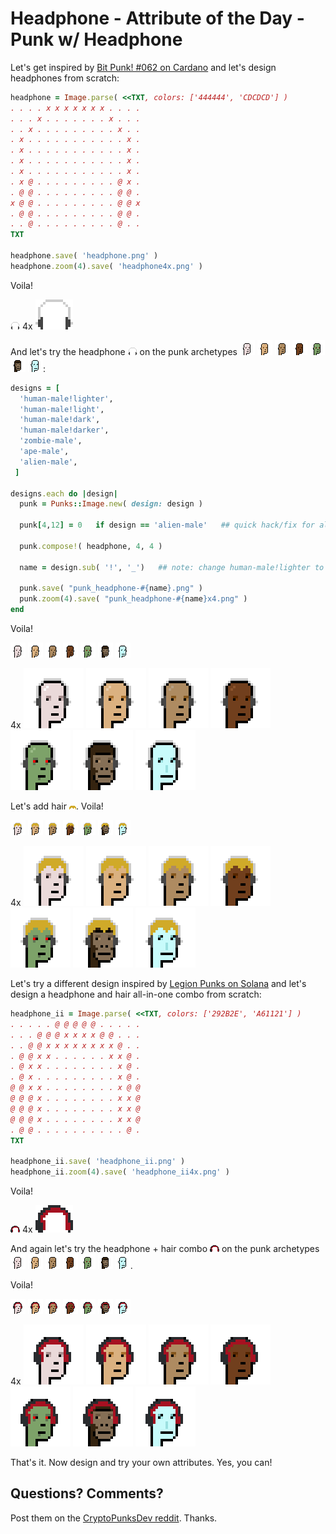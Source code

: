 # Headphone -  Attribute of the Day  -  Punk w/ Headphone


Let's get inspired by
[Bit Punk! #062 on Cardano](https://bitpunkcardano.com/bit/062/)
and let's design headphones from scratch:



``` ruby
headphone = Image.parse( <<TXT, colors: ['444444', 'CDCDCD'] )
. . . . x x x x x x x . . . .
. . . x . . . . . . . x . . .
. . x . . . . . . . . . x . .
. x . . . . . . . . . . . x .
. x . . . . . . . . . . . x .
. x . . . . . . . . . . . x .
. x . . . . . . . . . . . x .
. x @ . . . . . . . . . @ x .
. @ @ . . . . . . . . . @ @ .
x @ @ . . . . . . . . . @ @ x
. @ @ . . . . . . . . . @ @ .
. . @ . . . . . . . . . @ . .
TXT

headphone.save( 'headphone.png' )
headphone.zoom(4).save( 'headphone4x.png' )
```

Voila!

![](i/headphone.png) 4x ![](i/headphone4x.png)




And let's try the headphone ![](i/headphone.png)
on the punk archetypes
![](i/design-human-male_lighter.png)
![](i/design-human-male_light.png)
![](i/design-human-male_dark.png)
![](i/design-human-male_darker.png)
![](i/design-zombie-male.png)
![](i/design-ape-male.png)
![](i/design-alien-male.png):


``` ruby
designs = [
  'human-male!lighter',
  'human-male!light',
  'human-male!dark',
  'human-male!darker',
  'zombie-male',
  'ape-male',
  'alien-male',
 ]

designs.each do |design|
  punk = Punks::Image.new( design: design )

  punk[4,12] = 0   if design == 'alien-male'   ## quick hack/fix for alien ear

  punk.compose!( headphone, 4, 4 )

  name = design.sub( '!', '_')   ## note: change human-male!lighter to human-male_lighter

  punk.save( "punk_headphone-#{name}.png" )
  punk.zoom(4).save( "punk_headphone-#{name}x4.png" )
end
```


Voila!

![](i/punk_headphone-human-male_lighter.png)
![](i/punk_headphone-human-male_light.png)
![](i/punk_headphone-human-male_dark.png)
![](i/punk_headphone-human-male_darker.png)
![](i/punk_headphone-zombie-male.png)
![](i/punk_headphone-ape-male.png)
![](i/punk_headphone-alien-male.png)

4x
![](i/punk_headphone-human-male_lighterx4.png)
![](i/punk_headphone-human-male_lightx4.png)
![](i/punk_headphone-human-male_darkx4.png)
![](i/punk_headphone-human-male_darkerx4.png)
![](i/punk_headphone-zombie-malex4.png)
![](i/punk_headphone-ape-malex4.png)
![](i/punk_headphone-alien-malex4.png)




Let's add hair ![](i/hair.png).
Voila!

![](i/punk_headphone_ii-human-male_lighter.png)
![](i/punk_headphone_ii-human-male_light.png)
![](i/punk_headphone_ii-human-male_dark.png)
![](i/punk_headphone_ii-human-male_darker.png)
![](i/punk_headphone_ii-zombie-male.png)
![](i/punk_headphone_ii-ape-male.png)
![](i/punk_headphone_ii-alien-male.png)

4x
![](i/punk_headphone_ii-human-male_lighterx4.png)
![](i/punk_headphone_ii-human-male_lightx4.png)
![](i/punk_headphone_ii-human-male_darkx4.png)
![](i/punk_headphone_ii-human-male_darkerx4.png)
![](i/punk_headphone_ii-zombie-malex4.png)
![](i/punk_headphone_ii-ape-malex4.png)
![](i/punk_headphone_ii-alien-malex4.png)






Let's try a different design
inspired by
[Legion Punks on Solana](https://legionpunks.com/)
and let's design a headphone and hair all-in-one combo from scratch:



``` ruby
headphone_ii = Image.parse( <<TXT, colors: ['292B2E', 'A61121'] )
. . . . . @ @ @ @ @ . . . . .
. . . @ @ @ x x x x @ @ . . .
. . @ @ x x x x x x x x @ . .
. @ @ x x . . . . . . x x @ .
. @ x x . . . . . . . . x @ .
. @ x . . . . . . . . . x @ .
@ @ x x . . . . . . . . x @ @
@ @ @ x . . . . . . . . x x @
@ @ @ x . . . . . . . . x x @
@ @ @ x . . . . . . . . x x @
. @ @ . . . . . . . . . . @ .
TXT

headphone_ii.save( 'headphone_ii.png' )
headphone_ii.zoom(4).save( 'headphone_ii4x.png' )
```

Voila!

![](i/headphone_ii.png) 4x ![](i/headphone_ii4x.png)


And again let's try the headphone + hair combo ![](i/headphone_ii.png)
on the punk archetypes
![](i/design-human-male_lighter.png)
![](i/design-human-male_light.png)
![](i/design-human-male_dark.png)
![](i/design-human-male_darker.png)
![](i/design-zombie-male.png)
![](i/design-ape-male.png)
![](i/design-alien-male.png).

Voila!

![](i/punk_headphone_iii-human-male_lighter.png)
![](i/punk_headphone_iii-human-male_light.png)
![](i/punk_headphone_iii-human-male_dark.png)
![](i/punk_headphone_iii-human-male_darker.png)
![](i/punk_headphone_iii-zombie-male.png)
![](i/punk_headphone_iii-ape-male.png)
![](i/punk_headphone_iii-alien-male.png)

4x
![](i/punk_headphone_iii-human-male_lighterx4.png)
![](i/punk_headphone_iii-human-male_lightx4.png)
![](i/punk_headphone_iii-human-male_darkx4.png)
![](i/punk_headphone_iii-human-male_darkerx4.png)
![](i/punk_headphone_iii-zombie-malex4.png)
![](i/punk_headphone_iii-ape-malex4.png)
![](i/punk_headphone_iii-alien-malex4.png)



That's it.  Now design and try your own attributes.
Yes, you can!



## Questions? Comments?

Post them on the [CryptoPunksDev reddit](https://old.reddit.com/r/CryptoPunksDev). Thanks.



